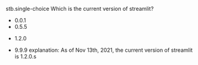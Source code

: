 stb.single-choice
Which is the current version of streamlit?
- 0.0.1
- 0.5.5
+ 1.2.0
- 9.9.9
explanation: As of Nov 13th, 2021, the current version of streamlit is 1.2.0.s 
